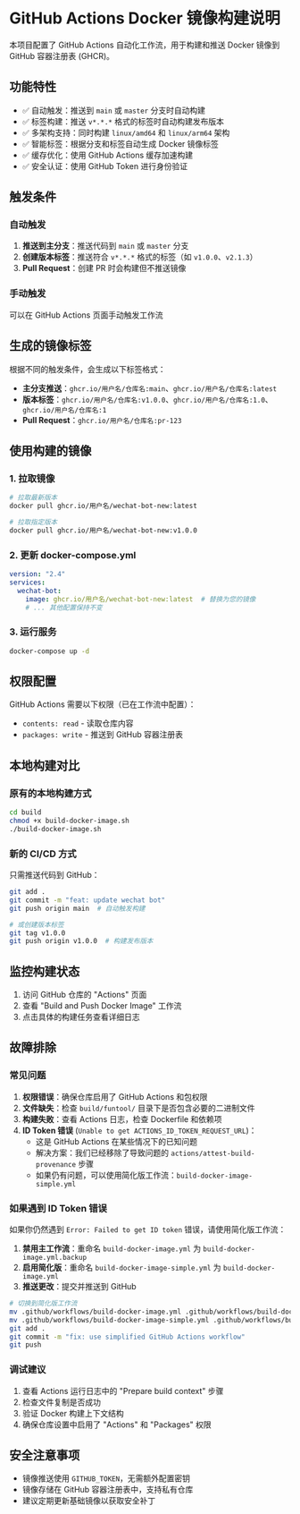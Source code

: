 # GitHub Actions Docker 镜像构建说明

本项目配置了 GitHub Actions 自动化工作流，用于构建和推送 Docker 镜像到 GitHub 容器注册表 (GHCR)。

## 功能特性

- ✅ 自动触发：推送到 `main` 或 `master` 分支时自动构建
- ✅ 标签构建：推送 `v*.*.*` 格式的标签时自动构建发布版本
- ✅ 多架构支持：同时构建 `linux/amd64` 和 `linux/arm64` 架构
- ✅ 智能标签：根据分支和标签自动生成 Docker 镜像标签
- ✅ 缓存优化：使用 GitHub Actions 缓存加速构建
- ✅ 安全认证：使用 GitHub Token 进行身份验证

## 触发条件

### 自动触发
1. **推送到主分支**：推送代码到 `main` 或 `master` 分支
2. **创建版本标签**：推送符合 `v*.*.*` 格式的标签（如 `v1.0.0`、`v2.1.3`）
3. **Pull Request**：创建 PR 时会构建但不推送镜像

### 手动触发
可以在 GitHub Actions 页面手动触发工作流

## 生成的镜像标签

根据不同的触发条件，会生成以下标签格式：

- **主分支推送**：`ghcr.io/用户名/仓库名:main`、`ghcr.io/用户名/仓库名:latest`
- **版本标签**：`ghcr.io/用户名/仓库名:v1.0.0`、`ghcr.io/用户名/仓库名:1.0`、`ghcr.io/用户名/仓库名:1`
- **Pull Request**：`ghcr.io/用户名/仓库名:pr-123`

## 使用构建的镜像

### 1. 拉取镜像
```bash
# 拉取最新版本
docker pull ghcr.io/用户名/wechat-bot-new:latest

# 拉取指定版本
docker pull ghcr.io/用户名/wechat-bot-new:v1.0.0
```

### 2. 更新 docker-compose.yml
```yaml
version: "2.4"
services:
  wechat-bot:
    image: ghcr.io/用户名/wechat-bot-new:latest  # 替换为您的镜像
    # ... 其他配置保持不变
```

### 3. 运行服务
```bash
docker-compose up -d
```

## 权限配置

GitHub Actions 需要以下权限（已在工作流中配置）：
- `contents: read` - 读取仓库内容
- `packages: write` - 推送到 GitHub 容器注册表

## 本地构建对比

### 原有的本地构建方式
```bash
cd build
chmod +x build-docker-image.sh
./build-docker-image.sh
```

### 新的 CI/CD 方式
只需推送代码到 GitHub：
```bash
git add .
git commit -m "feat: update wechat bot"
git push origin main  # 自动触发构建

# 或创建版本标签
git tag v1.0.0
git push origin v1.0.0  # 构建发布版本
```

## 监控构建状态

1. 访问 GitHub 仓库的 "Actions" 页面
2. 查看 "Build and Push Docker Image" 工作流
3. 点击具体的构建任务查看详细日志

## 故障排除

### 常见问题

1. **权限错误**：确保仓库启用了 GitHub Actions 和包权限
2. **文件缺失**：检查 `build/funtool/` 目录下是否包含必要的二进制文件
3. **构建失败**：查看 Actions 日志，检查 Dockerfile 和依赖项
4. **ID Token 错误** (`Unable to get ACTIONS_ID_TOKEN_REQUEST_URL`)：
   - 这是 GitHub Actions 在某些情况下的已知问题
   - 解决方案：我们已经移除了导致问题的 `actions/attest-build-provenance` 步骤
   - 如果仍有问题，可以使用简化版工作流：`build-docker-image-simple.yml`

### 如果遇到 ID Token 错误

如果你仍然遇到 `Error: Failed to get ID token` 错误，请使用简化版工作流：

1. **禁用主工作流**：重命名 `build-docker-image.yml` 为 `build-docker-image.yml.backup`
2. **启用简化版**：重命名 `build-docker-image-simple.yml` 为 `build-docker-image.yml`
3. **推送更改**：提交并推送到 GitHub

```bash
# 切换到简化版工作流
mv .github/workflows/build-docker-image.yml .github/workflows/build-docker-image.yml.backup
mv .github/workflows/build-docker-image-simple.yml .github/workflows/build-docker-image.yml
git add .
git commit -m "fix: use simplified GitHub Actions workflow"
git push
```

### 调试建议

1. 查看 Actions 运行日志中的 "Prepare build context" 步骤
2. 检查文件复制是否成功
3. 验证 Docker 构建上下文结构
4. 确保仓库设置中启用了 "Actions" 和 "Packages" 权限

## 安全注意事项

- 镜像推送使用 `GITHUB_TOKEN`，无需额外配置密钥
- 镜像存储在 GitHub 容器注册表中，支持私有仓库
- 建议定期更新基础镜像以获取安全补丁